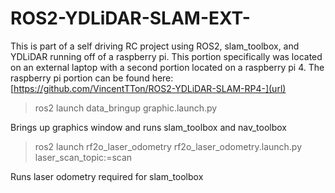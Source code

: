 # ROS2-YDLiDAR-SLAM-EXT-

This is part of a self driving RC project using ROS2, slam_toolbox, and YDLiDAR running off of a raspberry pi. This portion specifically was located on an external laptop with a second portion located on a raspberry pi 4. The raspberry pi portion can be found here: [https://github.com/VincentTTon/ROS2-YDLiDAR-SLAM-RP4-](url)



>ros2 launch data_bringup graphic.launch.py

Brings up graphics window and runs slam_toolbox and nav_toolbox

>ros2 launch rf2o_laser_odometry rf2o_laser_odometry.launch.py laser_scan_topic:=scan

Runs laser odometry required for slam_toolbox

